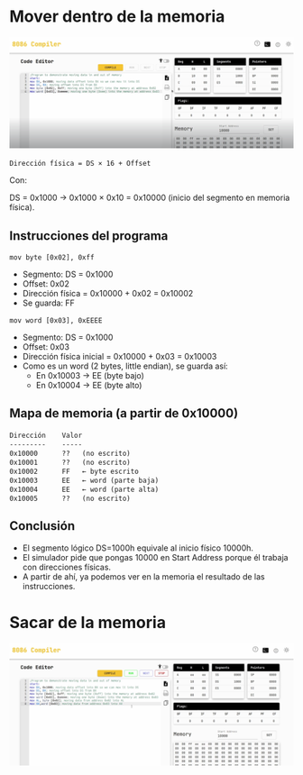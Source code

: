 # Mover dentro de la memoria

![mov-in-out-of-memory](capturas/mov-in-out-of-memory.png)

`Dirección física = DS × 16 + Offset`

Con:

DS = 0x1000 → 0x1000 × 0x10 = 0x10000 (inicio del segmento en memoria física).

## Instrucciones del programa
```
mov byte [0x02], 0xff
```
- Segmento: DS = 0x1000
- Offset: 0x02
- Dirección física = 0x10000 + 0x02 = 0x10002
- Se guarda: FF

```
mov word [0x03], 0xEEEE
```
- Segmento: DS = 0x1000
- Offset: 0x03
- Dirección física inicial = 0x10000 + 0x03 = 0x10003
- Como es un word (2 bytes, little endian), se guarda así:
  - En 0x10003 → EE (byte bajo)
  - En 0x10004 → EE (byte alto)

## Mapa de memoria (a partir de 0x10000)
```
Dirección    Valor
---------    -----
0x10000      ??   (no escrito)
0x10001      ??   (no escrito)
0x10002      FF   ← byte escrito
0x10003      EE   ← word (parte baja)
0x10004      EE   ← word (parte alta)
0x10005      ??   (no escrito)
```

## Conclusión
- El segmento lógico DS=1000h equivale al inicio físico 10000h.
- El simulador pide que pongas 10000 en Start Address porque él trabaja con direcciones físicas.
- A partir de ahí, ya podemos ver en la memoria el resultado de las instrucciones.


# Sacar de la memoria
![mov-in-out-of-memory](capturas/mov-in-out-of-memory-2.png)
